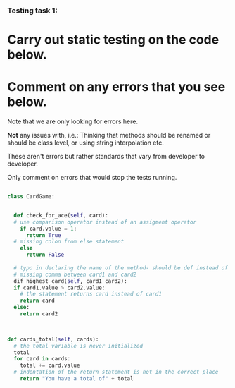 ### Testing task 1:

# Carry out static testing on the code below.
# Comment on any errors that you see below.

Note that we are only looking for errors here.

**Not** any issues with, i.e.: 
Thinking that methods should be renamed or should be class level, or using string interpolation etc. 

These aren't errors but rather standards that vary from developer to developer. 

Only comment on errors that would stop the tests running.

```python

class CardGame:


  def check_for_ace(self, card):
  # use comparison operator instead of an assigment operator
    if card.value = 1:
      return True
  # missing colon from else statement
    else
      return False
   
  # typo in declaring the name of the method- should be def instead of dif
  # missing comma between card1 and card2
  dif highest_card(self, card1 card2):
  if card1.value > card2.value:
    # the statement returns card instead of card1
    return card
  else:
    return card2
  


def cards_total(self, cards):
  # the total variable is never initialized
  total
  for card in cards:
    total += card.value
  # indentation of the return statement is not in the correct place
    return "You have a total of" + total
  
```
